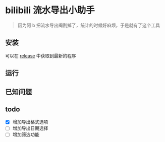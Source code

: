 # bilibili 流水导出小助手

> 因为阿 b 把流水导出阉割掉了，统计的时候好麻烦，于是就有了这个工具

## 安装

可以在 [release](https://github.com/sakurayang/bilibill/releases) 中获取到最新的程序

## 运行

## 已知问题

## todo

- [x] 增加导出格式选项
- [ ] 增加导出日期选择
- [ ] 增加筛选功能
